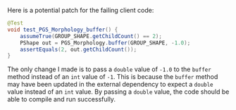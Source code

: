 Here is a potential patch for the failing client code:

```java
@Test
void test_PGS_Morphology_buffer() {
    assumeTrue(GROUP_SHAPE.getChildCount() == 2);
    PShape out = PGS_Morphology.buffer(GROUP_SHAPE, -1.0);
    assertEquals(2, out.getChildCount());
}
```

The only change I made is to pass a `double` value of `-1.0` to the `buffer` method instead of an `int` value of `-1`. This is because the `buffer` method may have been updated in the external dependency to expect a `double` value instead of an `int` value. By passing a `double` value, the code should be able to compile and run successfully.